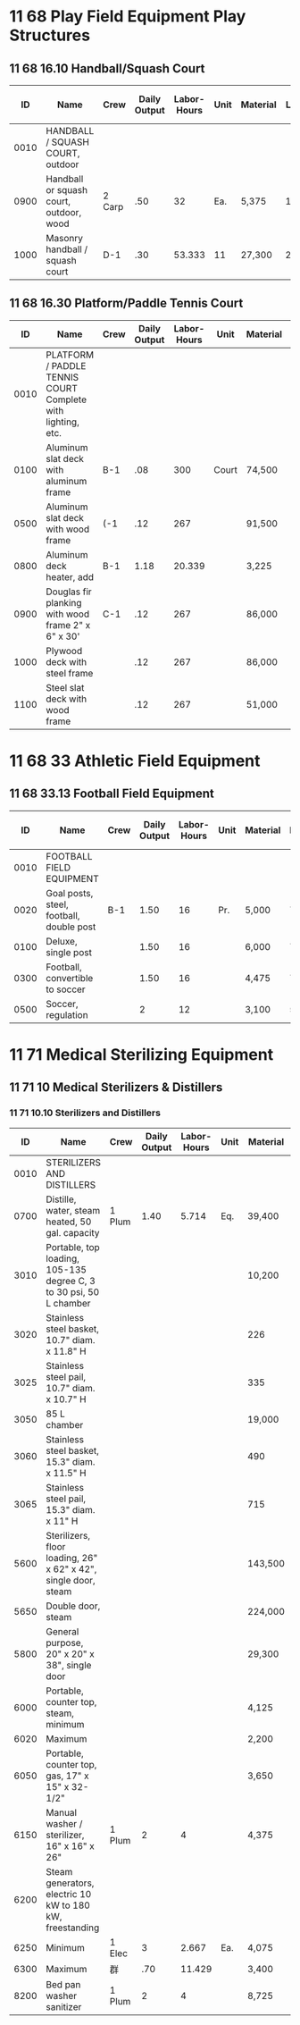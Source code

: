 # 11 68 Play Field Equipment Play Structures

## 11 68 16.10 Handball/Squash Court

| ID    | Name                                      | Crew   | Daily Output | Labor-Hours | Unit | Material | Labor | Equipment | Total  | Total Incl O&P |
|-------|-------------------------------------------|--------|-------------|-------------|------|----------|-------|-----------|--------|----------------|
| 0010  | HANDBALL / SQUASH COURT, outdoor          |        |             |             |      |          |       |           |        |                |
| 0900  | Handball or squash court, outdoor, wood   | 2 Carp | .50         | 32          | Ea.  | 5,375    | 1,800 |           | 7,175  | 8,600          |
| 1000  | Masonry handball / squash court           | D-1    | .30         | 53.333      | 11   | 27,300   | 2,675 |           | 29,975 | 34,100         |

## 11 68 16.30 Platform/Paddle Tennis Court

| ID    | Name                                                    | Crew   | Daily Output | Labor-Hours | Unit  | Material | Labor  | Equipment | Total    | Total Incl O&P |
|-------|---------------------------------------------------------|--------|-------------|-------------|-------|----------|--------|-----------|----------|----------------|
| 0010  | PLATFORM / PADDLE TENNIS COURT Complete with lighting, etc. |        |             |             |       |          |        |           |          |                |
| 0100  | Aluminum slat deck with aluminum frame                  | B-1    | .08         | 300         | Court | 74,500   | 13,900 |           | 88,400   | 102,500        |
| 0500  | Aluminum slat deck with wood frame                      | (-1    | .12         | 267         |       | 91,500   | 14,300 |           | 105,800  | 122,500        |
| 0800  | Aluminum deck heater, add                               | B-1    | 1.18        | 20.339      |       | 3,225    | 940    |           | 4,165    | 4,950          |
| 0900  | Douglas fir planking with wood frame 2" x 6" x 30'      | C-1    | .12         | 267         |       | 86,000   | 14,300 |           | 100,300  | 116,500        |
| 1000  | Plywood deck with steel frame                           |        | .12         | 267         |       | 86,000   | 14,300 |           | 100,300  | 116,500        |
| 1100  | Steel slat deck with wood frame                         |        | .12         | 267         |       | 51,000   | 14,300 |           | 65,300   | 77,500         |

# 11 68 33 Athletic Field Equipment

## 11 68 33.13 Football Field Equipment

| ID    | Name                                 | Crew   | Daily Output | Labor-Hours | Unit | Material | Labor | Equipment | Total  | Total Incl O&P |
|-------|--------------------------------------|--------|-------------|-------------|------|----------|-------|-----------|--------|----------------|
| 0010  | FOOTBALL FIELD EQUIPMENT             |        |             |             |      |          |       |           |        |                |
| 0020  | Goal posts, steel, football, double post | B-1    | 1.50        | 16          | Pr.  | 5,000    | 740   |           | 5,740  | 6,600          |
| 0100  | Deluxe, single post                  |        | 1.50        | 16          |      | 6,000    | 740   |           | 6,740  | 7,700          |
| 0300  | Football, convertible to soccer      |        | 1.50        | 16          |      | 4,475    | 740   |           | 5,215  | 6,025          |
| 0500  | Soccer, regulation                   |        | 2           | 12          |      | 3,100    | 555   |           | 3,655  | 4,225          |

# 11 71 Medical Sterilizing Equipment

## 11 71 10 Medical Sterilizers & Distillers

### 11 71 10.10 Sterilizers and Distillers

| ID    | Name                                                                 | Crew   | Daily Output | Labor-Hours | Unit | Material | Labor | Equipment | Total    | Total Incl O&P |
|-------|----------------------------------------------------------------------|--------|-------------|-------------|------|----------|-------|-----------|----------|----------------|
| 0010  | STERILIZERS AND DISTILLERS                                           |        |             |             |      |          |       |           |          |                |
| 0700  | Distille, water, steam heated, 50 gal. capacity                      | 1 Plum | 1.40        | 5.714       | Eq.  | 39,400   | 400   |           | 39,800   | 44,000         |
| 3010  | Portable, top loading, 105-135 degree C, 3 to 30 psi, 50 L chamber   |        |             |             |      | 10,200   |       |           | 10,200   | 11,300         |
| 3020  | Stainless steel basket, 10.7" diam. x 11.8" H                        |        |             |             |      | 226      |       |           | 226      | 248            |
| 3025  | Stainless steel pail, 10.7" diam. x 10.7" H                          |        |             |             |      | 335      |       |           | 335      | 370            |
| 3050  | 85 L chamber                                                         |        |             |             |      | 19,000   |       |           | 19,000   | 20,900         |
| 3060  | Stainless steel basket, 15.3" diam. x 11.5" H                        |        |             |             |      | 490      |       |           | 490      | 535            |
| 3065  | Stainless steel pail, 15.3" diam. x 11" H                            |        |             |             |      | 715      |       |           | 715      | 785            |
| 5600  | Sterilizers, floor loading, 26" x 62" x 42", single door, steam      |        |             |             |      | 143,500  |       |           | 143,500  | 157,500        |
| 5650  | Double door, steam                                                   |        |             |             |      | 224,000  |       |           | 224,000  | 246,500        |
| 5800  | General purpose, 20" x 20" x 38", single door                        |        |             |             |      | 29,300   |       |           | 29,300   | 32,200         |
| 6000  | Portable, counter top, steam, minimum                                |        |             |             |      | 4,125    |       |           | 4,125    | 4,525          |
| 6020  | Maximum                                                              |        |             |             |      | 2,200    |       |           | 2,200    | 2,425          |
| 6050  | Portable, counter top, gas, 17" x 15" x 32-1/2"                      |        |             |             |      | 3,650    |       |           | 3,650    | 4,000          |
| 6150  | Manual washer / sterilizer, 16" x 16" x 26"                          | 1 Plum | 2           | 4           |      | 4,375    | 279   |           | 4,654    | 5,225          |
| 6200  | Steam generators, electric 10 kW to 180 kW, freestanding             |        |             |             |      |          |       |           |          |                |
| 6250  | Minimum                                                              | 1 Elec | 3           | 2.667       | Ea.  | 4,075    | 177   |           | 4,252    | 4,725          |
| 6300  | Maximum                                                              | 群     | .70         | 11.429      |      | 3,400    | 755   |           | 4,155    | 4,875          |
| 8200  | Bed pan washer sanitizer                                             | 1 Plum | 2           | 4           |      | 8,725    | 279   |           | 9,004    | 10,000         |